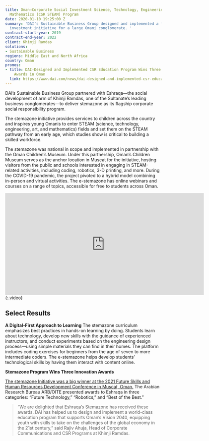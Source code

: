```yaml
---
title: Oman—Corporate Social Investment Science, Technology, Engineering, Arts, and
  Mathematics (CSR STEAM) Program
date: 2020-01-10 19:25:00 Z
summary: 'DAI’s Sustainable Business Group designed and implemented a flagship social
  investment initiative for a large Omani conglomerate. '
contract-start-year: 2019
contract-end-year: 2022
client: Khimji Ramdas
solutions:
- Sustainable Business
regions: Middle East and North Africa
country: Oman
promos:
- title: DAI-Designed and Implemented CSR Education Program Wins Three Innovation
    Awards in Oman
  link: https://www.dai.com/news/dai-designed-and-implemented-csr-education-program-wins-three-innovation-awards-in-oman
---
```


DAI’s Sustainable Business Group partnered with Eshraqa—the social development of arm of Khimji Ramdas, one of the Sultanate’s leading business conglomerates—to deliver stemazone as its flagship corporate social responsibility program.

The stemazone initiative provides services to children across the country and inspires young Omanis to enter STEAM (science, technology, engineering, art, and mathematics) fields and set them on the STEAM pathway from an early age, which studies show is critical to building a skilled workforce.

The stemazone was national in scope and implemented in partnership with the Oman Children’s Museum. Under this partnership, Oman’s Children Museum serves as the anchor location in Muscat for the initiative, hosting visitors from the public and schools interested in engaging in STEAM-related activities, including coding, robotics, 3-D printing, and more. During the COVID-19 pandemic, the project pivoted to a hybrid model combining in-person and virtual activities. The e-stemazone has online webinars and courses on a range of topics, accessible for free to students across Oman.

<iframe src="https://player.vimeo.com/video/552003877" width="640" height="329" frameborder="0" allow="autoplay; fullscreen; picture-in-picture" allowfullscreen></iframe>{:.video}

## Select Results

**A Digital-First Approach to Learning**
The stemazone curriculum emphasizes best practices in hands-on learning by doing. Students learn about technology, develop new skills with the guidance of experienced instructors, and conduct experiments based on the engineering design process—using simple materials they can find in their homes. The platform includes coding exercises for beginners from the age of seven to more intermediate coders. The e-stemazone helps develop students’ technological skills by having them interact with content online.

**Stemazone Program Wins Three Innovation Awards**

[The stemazone Initiative was a big winner at the 2021 Future Skills and Human Resources Development Conference in Muscat, Oman.](https://www.dai.com/news/dai-designed-and-implemented-csr-education-program-wins-three-innovation-awards-in-oman) The Arabian Research Bureau ARB/OITE presented awards to Eshraqa in three categories: “Future Technology,” “Robotics,” and “Best of the Best.”

> “We are delighted that Eshraqa’s Stemazone has received these awards. DAI has helped us to design and implement a world-class education program that supports Oman’s Vision 2040, equipping youth with skills to take on the challenges of the global economy in the 21st century,” said Rajiv Ahuja, Head of Corporate Communications and CSR Programs at Khimji Ramdas.
